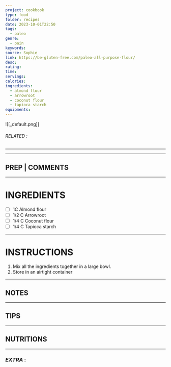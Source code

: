 ```yaml
---
project: cookbook
type: food
folder: recipes
date: 2023-10-01T22:50
tags:
  - paleo
genre:
  - pain
keywords: 
source: Sophie
link: https://be-gluten-free.com/paleo-all-purpose-flour/
desc: 
rating: 
time: 
servings: 
calories: 
ingredients:
  - almond flour
  - arrowroot
  - coconut flour
  - tapioca starch
equipments:
---
```


![[_default.png]]
###### *RELATED* : 
---


---
## PREP | COMMENTS



---
# INGREDIENTS

- [ ] 1C Almond flour
- [ ] 1/2 C Arrowroot
- [ ] 1/4 C Coconut flour
- [ ] 1/4 C Tapioca starch

---
# INSTRUCTIONS

1. Mix all the ingredients together in a large bowl.
2. Store in an airtight container

---
## NOTES



---
## TIPS



---
## NUTRITIONS



---
### *EXTRA* :



